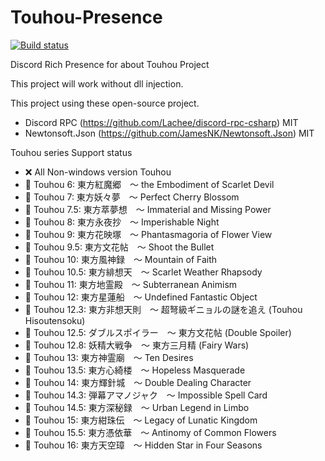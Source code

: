 # Touhou-Presence
[![Build status](https://ci.appveyor.com/api/projects/status/mlvmknialmsxtyka/branch/master?svg=true)](https://ci.appveyor.com/project/BlacklightsC/touhou-presence/branch/master)

Discord Rich Presence for about Touhou Project

This project will work without dll injection.

This project using these open-source project.
- Discord RPC (https://github.com/Lachee/discord-rpc-csharp) MIT
- Newtonsoft.Json (https://github.com/JamesNK/Newtonsoft.Json) MIT


Touhou series Support status

- ❌ All Non-windows version Touhou
- 🔴 Touhou 6: 東方紅魔郷　～ the Embodiment of Scarlet Devil
- 🔵 Touhou 7: 東方妖々夢　～ Perfect Cherry Blossom
- 🔴 Touhou 7.5: 東方萃夢想　～ Immaterial and Missing Power
- 🔴 Touhou 8: 東方永夜抄　～ Imperishable Night
- 🔴 Touhou 9: 東方花映塚　～ Phantasmagoria of Flower View
- 🔴 Touhou 9.5: 東方文花帖　～ Shoot the Bullet
- 🔴 Touhou 10: 東方風神録　～ Mountain of Faith
- 🔴 Touhou 10.5: 東方緋想天　～ Scarlet Weather Rhapsody
- 🔴 Touhou 11: 東方地霊殿　～ Subterranean Animism
- 🔴 Touhou 12: 東方星蓮船　～ Undefined Fantastic Object
- 🔴 Touhou 12.3: 東方非想天則　～ 超弩級ギニョルの謎を追え (Touhou Hisoutensoku)
- 🔴 Touhou 12.5: ダブルスポイラー　～ 東方文花帖 (Double Spoiler)
- 🔴 Touhou 12.8: 妖精大戦争　～ 東方三月精 (Fairy Wars)
- 🔴 Touhou 13: 東方神霊廟　～ Ten Desires
- 🔴 Touhou 13.5: 東方心綺楼　～ Hopeless Masquerade
- 🔴 Touhou 14: 東方輝針城　～ Double Dealing Character
- 🔴 Touhou 14.3: 弾幕アマノジャク　～ Impossible Spell Card
- 🔴 Touhou 14.5: 東方深秘録　～ Urban Legend in Limbo
- 🔴 Touhou 15: 東方紺珠伝　～ Legacy of Lunatic Kingdom
- 🔴 Touhou 15.5: 東方憑依華　～ Antinomy of Common Flowers
- 🔴 Touhou 16: 東方天空璋　～ Hidden Star in Four Seasons
